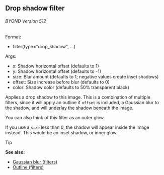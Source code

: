 ## Drop shadow filter 
###### BYOND Version 512

Format:
+   filter(type=\"drop_shadow\", \...)
<!-- -->
Args:
+   x: Shadow horizontal offset (defaults to 1)
+   y: Shadow horizontal offset (defaults to -1)
+   size: Blur amount (defaults to 1; negative values create inset
    shadows)
+   offset: Size increase before blur (defaults to 0)
+   color: Shadow color (defaults to 50% transparent black)


Applies a drop shadow to this image. This is a combination of
multiple filters, since it will apply an outline if `offset` is
included, a Gaussian blur to the shadow, and will underlay the shadow
beneath the image. 

You can also think of this filter as an
outer glow. 

If you use a `size` less than 0, the shadow will
appear inside the image instead. This would be an inset shadow, or inner
glow.

> [!TIP] 
> **See also:**
> +   [Gaussian blur (filters)](/ref/notes/filters/blur.md) 
> +   [Outline (filters)](/ref/notes/filters/outline.md) <!-- -->